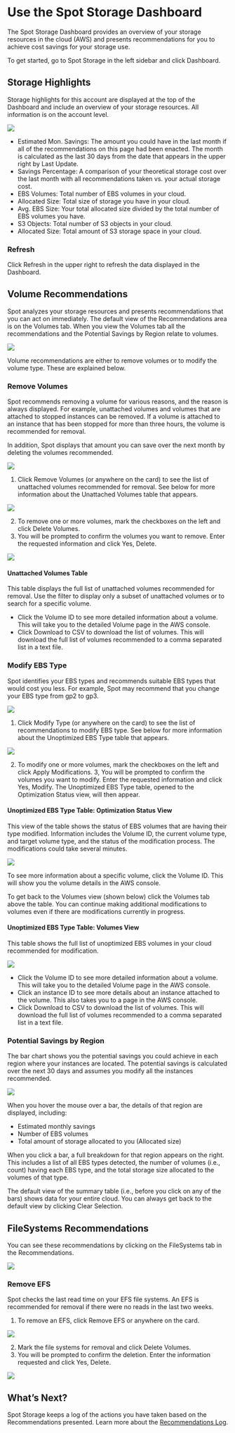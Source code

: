 # Use the Spot Storage Dashboard

The Spot Storage Dashboard provides an overview of your storage resources in the cloud (AWS) and presents recommendations for you to achieve cost savings for your storage use.

To get started, go to Spot Storage in the left sidebar and click Dashboard.

## Storage Highlights

Storage highlights for this account are displayed at the top of the Dashboard and include an overview of your storage resources. All information is on the account level.

<img src="/spot-storage/_media/dashboard-n001a.png" />

- Estimated Mon. Savings: The amount you could have in the last month if all of the recommendations on this page had been enacted. The month is calculated as the last 30 days from the date that appears in the upper right by Last Update.
- Savings Percentage: A comparison of your theoretical storage cost over the last month with all recommendations taken vs. your actual storage cost.
- EBS Volumes: Total number of EBS volumes in your cloud.
- Allocated Size: Total size of storage you have in your cloud.
- Avg. EBS Size: Your total allocated size divided by the total number of EBS volumes you have.
- S3 Objects: Total number of S3 objects in your cloud.
- Allocated Size: Total amount of S3 storage space in your cloud.

### Refresh

Click Refresh in the upper right to refresh the data displayed in the Dashboard.

## Volume Recommendations

Spot analyzes your storage resources and presents recommendations that you can act on immediately. The default view of the Recommendations area is on the Volumes tab. When you view the Volumes tab all the recommendations and the Potential Savings by Region relate to volumes.

<img src="/spot-storage/_media/dashboard-n002.png" />

Volume recommendations are either to remove volumes or to modify the volume type. These are explained below.

### Remove Volumes

Spot recommends removing a volume for various reasons, and the reason is always displayed. For example, unattached volumes and volumes that are attached to stopped instances can be removed. If a volume is attached to an instance that has been stopped for more than three hours, the volume is recommended for removal.

In addition, Spot displays that amount you can save over the next month by deleting the volumes recommended.

<img src="/spot-storage/_media/dashboard-n003.png" />

1. Click Remove Volumes (or anywhere on the card) to see  the list of unattached volumes recommended for removal. See below for more information about the Unattached Volumes table that appears.

<img src="/spot-storage/_media/dashboard-n004.png" />

2. To remove one or more volumes, mark the checkboxes on the left and click Delete Volumes.
3. You will be prompted to confirm the volumes you want to remove. Enter the requested information and click Yes, Delete.

<img src="/spot-storage/_media/dashboard-n005.png" />

#### Unattached Volumes Table

This table displays the full list of unattached volumes recommended for removal. Use the filter to display only a subset of unattached volumes or to search for a specific volume.
- Click the Volume ID to see more detailed information about a volume. This will take you to the detailed Volume page in the AWS console.
- Click Download to CSV to download the list of volumes. This will download the full list of volumes recommended to a comma separated list in a text file.

### Modify EBS Type

Spot identifies your EBS types and recommends suitable EBS types that would cost you less. For example, Spot may recommend that you change your EBS type from gp2 to gp3.

<img src="/spot-storage/_media/dashboard-n006.png" />

1. Click Modify Type (or anywhere on the card) to see the list of recommendations to modify EBS type. See below for more information about the Unoptimized EBS Type table that appears.

<img src="/spot-storage/_media/dashboard-n007.png" />

2. To modify one or more volumes, mark the checkboxes on the left and click Apply Modifications.
3, You will be prompted to confirm the volumes you want to modify. Enter the requested information and click Yes, Modify. The Unoptimized EBS Type table, opened to the Optimization Status view, will then appear.

#### Unoptimized EBS Type Table: Optimization Status View

This view of the table shows the status of EBS volumes that are having their type modified. Information includes the Volume ID, the current volume type, and target volume type, and the status of the modification process. The modifications could take several minutes.

<img src="/spot-storage/_media/dashboard-n0081.png" />

To see more information about a specific volume, click the Volume ID. This will show you the volume details in the AWS console.

To get back to the Volumes view (shown below) click the Volumes tab above the table. You can continue making additional modifications to volumes even if there are modifications currently in progress.

#### Unoptimized EBS Type Table: Volumes View

This table shows the full list of unoptimized EBS volumes in your cloud recommended for modification.

<img src="/spot-storage/_media/dashboard-n0082.png" />

- Click the Volume ID to see more detailed information about a volume. This will take you to the detailed Volume page in the AWS console.
- Click an instance ID to see more details about an instance attached to the volume. This also takes you to a page in the AWS console.
- Click Download to CSV to download the list of volumes. This will download the full list of volumes recommended to a comma separated list in a text file.

### Potential Savings by Region

The bar chart shows you the potential savings you could achieve in each region where your instances are located. The potential savings is calculated over the next 30 days and assumes you modify all the instances recommended.

<img src="/spot-storage/_media/dashboard-n009.png" />

When you hover the mouse over a bar, the details of that region are displayed, including:
- Estimated monthly savings
- Number of EBS volumes
- Total amount of storage allocated to you (Allocated size)

When you click a bar, a full breakdown for that region appears on the right. This includes a list of all EBS types detected, the number of volumes (i.e., count) having each EBS type, and the total storage size allocated to the volumes of that type.

The default view of the summary table (i.e., before you click on any of the bars) shows data for your entire cloud. You can always get back to the default view by clicking Clear Selection.

## FileSystems Recommendations

You can see these recommendations by clicking on the FileSystems tab in the Recommendations.

<img src="/spot-storage/_media/dashboard-n010.png" />

### Remove EFS

Spot checks the last read time on your EFS file systems. An EFS is recommended for removal if there were no reads in the last two weeks.

1. To remove an EFS, click Remove EFS or anywhere on the card.

<img src="/spot-storage/_media/dashboard-n011.png" />

2. Mark the file systems for removal and click Delete Volumes.
3. You will be prompted to confirm the deletion. Enter the information requested and click Yes, Delete.

<img src="/spot-storage/_media/dashboard-n012.png" />

## What’s Next?

Spot Storage keeps a log of the actions you have taken based on the Recommendations presented. Learn more about the [Recommendations Log](spot-storage/recommendations-log).
